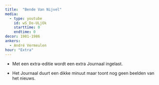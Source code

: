 ```yaml
---
title:  "Bende Van Nijvel"
media:
  - type: youtube
    id: wS_Do-ULjOk
    starttime: 0
    endtime: 0
decor: 1981-1986
ankers:
  - André Vermeulen
hour: "Extra"
---
```


* Met een extra-editie wordt een extra Journaal ingelast.

* Het Journaal duurt een dikke minuut maar toont nog geen beelden van het nieuws.
